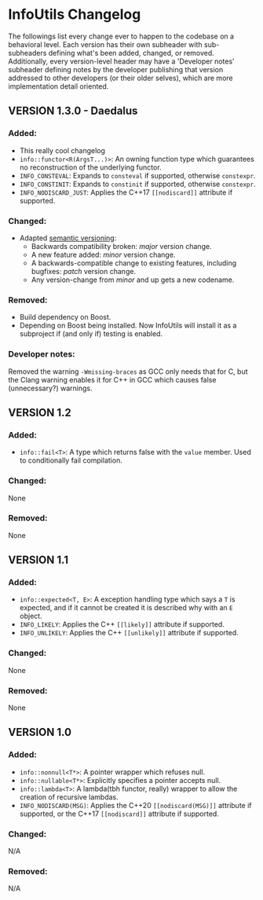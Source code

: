 # InfoUtils Changelog

The followings list every change ever to happen to the codebase on a behavioral level.
Each version has their own subheader with sub-subheaders defining what's been added, changed, or removed. 
Additionally, every version-level header may have a 'Developer notes' subheader defining notes
by the developer publishing that version addressed to other developers (or their older selves),
which are more implementation detail oriented.  

## VERSION 1.3.0 - Daedalus

### Added:
 - This really cool changelog
 - `info::functor<R(ArgsT...)>`: An owning function type which guarantees no reconstruction of the underlying functor.
 - `INFO_CONSTEVAL`: Expands to `consteval` if supported, otherwise `constexpr`.
 - `INFO_CONSTINIT`: Expands to `constinit` if supported, otherwise `constexpr`.
 - `INFO_NODISCARD_JUST`: Applies the C++17 `[[nodiscard]]` attribute if supported.

### Changed:
 - Adapted [semantic versioning](https://semver.org):
   - Backwards compatibility broken: *major* version change.
   - A new feature added: *minor* version change.
   - A backwards-compatible change to existing features, including bugfixes: *patch* version change.
   - Any version-change from *minor* and up gets a new 
   codename.
  
### Removed:
 - Build dependency on Boost.
 - Depending on Boost being installed. Now InfoUtils will install it as a subproject
 if (and only if) testing is enabled.

### Developer notes:
  Removed the warning `-Wmissing-braces` as GCC only needs that for C, but the Clang warning
  enables it for C++ in GCC which causes false (unnecessary?) warnings. 

## VERSION 1.2

### Added:
 - `info::fail<T>`: A type which returns false with the `value` member. Used to conditionally fail compilation.
 
### Changed:
 None

### Removed:
 None

## VERSION 1.1

### Added:
 - `info::expected<T, E>`: A exception handling type which says a `T` is expected, and if it cannot be created it is described why with an `E` object.
 - `INFO_LIKELY`: Applies the C++ `[[likely]]` attribute if supported.
 - `INFO_UNLIKELY`: Applies the C++ `[[unlikely]]` attribute if supported.
 
### Changed:
 None

### Removed:
 None

## VERSION 1.0

### Added: 
  - `info::nonnull<T*>`: A pointer wrapper which refuses null.
  - `info::nullable<T*>`: Explicitly specifies a pointer accepts null.
  - `info::lambda<T>`: A lambda(tbh functor, really) wrapper to allow the creation of recursive lambdas.
  - `INFO_NODISCARD(MSG)`: Applies the C++20 `[[nodiscard(MSG)]]` attribute if supported, or the C++17 `[[nodiscard]]` attribute if supported.
  
### Changed:
 N/A
  
### Removed:
 N/A
